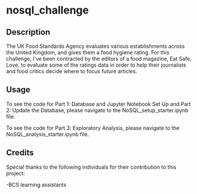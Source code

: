 # nosql_challenge
## Description
The UK Food Standards Agency evaluates various establishments across the United Kingdom, and gives them a food hygiene rating. For this challenge, I've been contracted by the editors of a food magazine, Eat Safe, Love, to evaluate some of the ratings data in order to help their journalists and food critics decide where to focus future articles.

## Usage
To see the code for Part 1: Database and Jupyter Notebook Set Up and Part 2: Update the Database, please navigate to the NoSQL_setup_starter.ipynb file.

To see the code for Part 3: Exploratory Analysis, please navigate to the NoSQL_analysis_starter.ipynb file.

## Credits
Special thanks to the following individuals for their contribution to this project:

-BCS learning assistants
